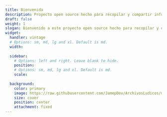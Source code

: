 ```yaml
---
title: Bienvenida
description: Proyecto open source hecho para recopilar y compartir información sobre videojuegos.
draft: false
weight: 1
slogan: Bienvenido a este proyecto open source hecho para recopilar y compartir información sobre videojuegos.
widget:
  handler: vintage
  # Options: sm, md, lg and xl. Default is md.
  width: 
    
  sidebar:
    # Options: left and right. Leave blank to hide.
    position:
    # Options: sm, md, lg and xl. Default is md.
    scale:
  
  background:
    color: primary
    image: https://raw.githubusercontent.com/JamepDev/ArchivosLudicos/main/images/index.png
    size: cover
    position: center
    attachment: fixed
---
```


<div style="text-align: center"> </div>

